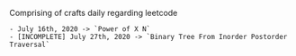 Comprising of crafts daily regarding leetcode

    - July 16th, 2020 -> `Power of X N`
    - [INCOMPLETE] July 27th, 2020 -> `Binary Tree From Inorder Postorder Traversal`